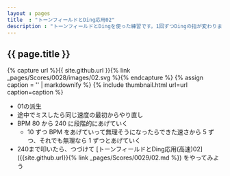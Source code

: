 ```yaml
---
layout : pages
title  : "トーンフィールドとDing応用02"
description : "トーンフィールドとDingを使った練習です。1回ずつDingの指が変わります。"
---
```


## {{ page.title }}

{% capture url %}{{ site.github.url }}{% link _pages/Scores/0028/images/02.svg %}{% endcapture %}
{% assign caption = '' | markdownify %}
{% include thumbnail.html url=url caption=caption %}

* 01の派生
* 途中でミスしたら同じ速度の最初からやり直し
* BPM 80 から 240 に段階的にあげていく
  * 10 ずつ BPM をあげていって無理そうになったらできた速さから 5 ずつ、それでも無理なら 1 ずつとあげていく
* 240まで叩いたら、つづけて [トーンフィールドとDing応用(高速)02]({{site.github.url}}{% link _pages/Scores/0029/02.md %}) をやってみよう
